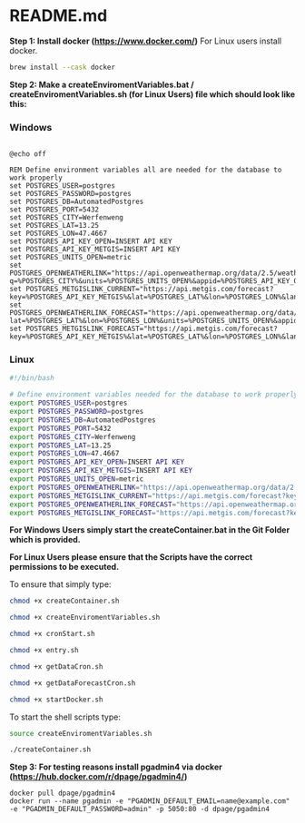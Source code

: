 # README.md

**Step 1: Install docker (https://www.docker.com/)**
For Linux users install docker.

```bash
brew install --cask docker
```

**Step 2: Make a createEnviromentVariables.bat / createEnviromentVariables.sh (for Linux Users) file which should look like this:**

### Windows

```Batch

@echo off

REM Define environment variables all are needed for the database to work properly
set POSTGRES_USER=postgres
set POSTGRES_PASSWORD=postgres
set POSTGRES_DB=AutomatedPostgres
set POSTGRES_PORT=5432
set POSTGRES_CITY=Werfenweng
set POSTGRES_LAT=13.25
set POSTGRES_LON=47.4667
set POSTGRES_API_KEY_OPEN=INSERT API KEY
set POSTGRES_API_KEY_METGIS=INSERT API KEY
set POSTGRES_UNITS_OPEN=metric
set POSTGRES_OPENWEATHERLINK="https://api.openweathermap.org/data/2.5/weather?q=%POSTGRES_CITY%&units=%POSTGRES_UNITS_OPEN%&appid=%POSTGRES_API_KEY_OPEN%"
set POSTGRES_METGISLINK_CURRENT="https://api.metgis.com/forecast?key=%POSTGRES_API_KEY_METGIS%&lat=%POSTGRES_LAT%&lon=%POSTGRES_LON%&lang=en&v=current"
set POSTGRES_OPENWEATHERLINK_FORECAST="https://api.openweathermap.org/data/2.5/forecast?lat=%POSTGRES_LAT%&lon=%POSTGRES_LON%&units=%POSTGRES_UNITS_OPEN%&appid=%POSTGRES_API_KEY_OPEN%"
set POSTGRES_METGISLINK_FORECAST="https://api.metgis.com/forecast?key=%POSTGRES_API_KEY_METGIS%&lat=%POSTGRES_LAT%&lon=%POSTGRES_LON%&lang=en&v=smart"

```
### Linux

```bash
#!/bin/bash

# Define environment variables needed for the database to work properly
export POSTGRES_USER=postgres
export POSTGRES_PASSWORD=postgres
export POSTGRES_DB=AutomatedPostgres
export POSTGRES_PORT=5432
export POSTGRES_CITY=Werfenweng
export POSTGRES_LAT=13.25
export POSTGRES_LON=47.4667
export POSTGRES_API_KEY_OPEN=INSERT API KEY
export POSTGRES_API_KEY_METGIS=INSERT API KEY
export POSTGRES_UNITS_OPEN=metric
export POSTGRES_OPENWEATHERLINK="https://api.openweathermap.org/data/2.5/weather?q=$POSTGRES_CITY&units=$POSTGRES_UNITS_OPEN&appid=$POSTGRES_API_KEY_OPEN"
export POSTGRES_METGISLINK_CURRENT="https://api.metgis.com/forecast?key=$POSTGRES_API_KEY_METGIS&lat=$POSTGRES_LAT&lon=$POSTGRES_LON&lang=en&v=current"
export POSTGRES_OPENWEATHERLINK_FORECAST="https://api.openweathermap.org/data/2.5/forecast?lat=$POSTGRES_LAT&lon=$POSTGRES_LON&units=$POSTGRES_UNITS_OPEN&appid=$POSTGRES_API_KEY_OPEN"
export POSTGRES_METGISLINK_FORECAST="https://api.metgis.com/forecast?key=$POSTGRES_API_KEY_METGIS&lat=$POSTGRES_LAT&lon=$POSTGRES_LON&lang=en&v=smart"
```
**For Windows Users simply start the createContainer.bat in the Git Folder which is provided.**


**For Linux Users please ensure that the Scripts have the correct permissions to be executed.**


To ensure that simply type: 
```bash
chmod +x createContainer.sh
```
```bash
chmod +x createEnviromentVariables.sh
```
```bash
chmod +x cronStart.sh
```
```bash
chmod +x entry.sh
```
```bash
chmod +x getDataCron.sh
```
```bash
chmod +x getDataForecastCron.sh
```
```bash
chmod +x startDocker.sh
```
To start the shell scripts type: 
```bash
source createEnviromentVariables.sh
```
```bash
./createContainer.sh
```

**Step 3: For testing reasons install pgadmin4 via docker (https://hub.docker.com/r/dpage/pgadmin4/)**


```console
docker pull dpage/pgadmin4
docker run --name pgadmin -e "PGADMIN_DEFAULT_EMAIL=name@example.com" -e "PGADMIN_DEFAULT_PASSWORD=admin" -p 5050:80 -d dpage/pgadmin4 
```

